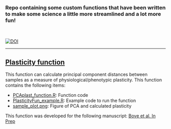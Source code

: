 ### Repo containing some custom functions that have been written to make some science a little more streamlined and a lot more fun!

<br/>

[![DOI](https://zenodo.org/badge/455186912.svg)](https://zenodo.org/badge/latestdoi/455186912)

---

## [Plasticity function](https://github.com/seabove7/RandomFun/tree/main/Plasticity_function)
This function can calculate principal component distances between samples as a measure of physiological/phenotypic plasticity. This function contains the following items:
* [PCAplast_function.R](https://github.com/seabove7/RandomFun/blob/main/Plasticity_function/PCAplast_function.R): Function code
* [PlasticityFun_example.R](https://github.com/seabove7/RandomFun/blob/main/Plasticity_function/PlasticityFun_example.R): Example code to run the function
* [sample_plot.png](https://github.com/seabove7/RandomFun/blob/main/Plasticity_function/sample_plot.png): Figure of PCA and calculated plasticity  

This function was developed for the following manuscript: [Bove et al. In Prep](https://www.biorxiv.org/content/10.1101/2021.07.13.452173v1)

